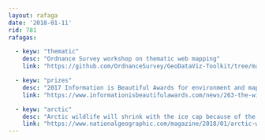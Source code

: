 ```yaml
---
layout: rafaga
date: '2018-01-11'
rid: 781
rafagas:

  - keyw: "thematic"
    desc: "Ordnance Survey workshop on thematic web mapping"
    link: "https://github.com/OrdnanceSurvey/GeoDataViz-Toolkit/tree/master/Workshops/Thematic%20Mapping%20Techniques"

  - keyw: "prizes"
    desc: "2017 Information is Beautiful Awards for environment and maps categories"
    link: "https://www.informationisbeautifulawards.com/news/263-the-winners-environments-maps"

  - keyw: "arctic"
    desc: "Arctic wildlife will shrink with the ice cap because of the global (fake) climate change"
    link: "https://www.nationalgeographic.com/magazine/2018/01/arctic-wildlife-sea-ice/"
---
```

